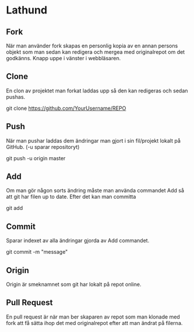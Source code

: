 # Lathund

## Fork
När man använder fork skapas en personlig kopia av en annan persons objekt som man sedan kan redigera och mergea med originalrepot om det godkänns. Knapp uppe i vänster i webbläsaren.

## Clone
En clon av projektet man forkat laddas upp så den kan redigeras och sedan pushas.

git clone https://github.com/YourUsername/REPO


## Push
När man pushar laddas dem ändringar man gjort i sin fil/projekt lokalt på GitHub. (-u sparar repositoryt)

git push -u origin master


## Add
Om man gör någon sorts ändring måste man använda commandet Add så att git har filen up to date. Efter det kan man committa

git add <Filename>


## Commit
Sparar indexet av alla ändringar gjorda av Add commandet.

git commit -m "message"


## Origin
Origin är smeknamnet som git har lokalt på repot online.

## Pull Request
En pull request är när man ber skaparen av repot som man klonade med fork att få sätta ihop det med originalrepot efter att man ändrat på filerna.
